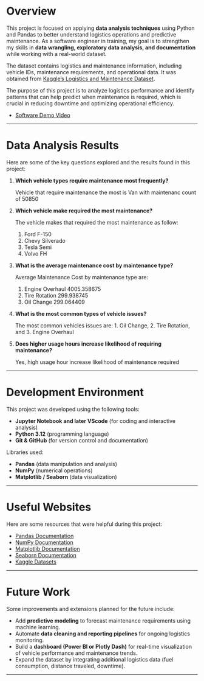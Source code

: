# Overview

This project is focused on applying **data analysis techniques** using Python and Pandas to better understand logistics operations and predictive maintenance. As a software engineer in training, my goal is to strengthen my skills in **data wrangling, exploratory data analysis, and documentation** while working with a real-world dataset.

The dataset contains logistics and maintenance information, including vehicle IDs, maintenance requirements, and operational data. It was obtained from [Kaggle’s Logistics and Maintenance Dataset](https://www.kaggle.com/).  

The purpose of this project is to analyze logistics performance and identify patterns that can help predict when maintenance is required, which is crucial in reducing downtime and optimizing operational efficiency.

* [Software Demo Video](https://youtu.be/tZF1sBnFfhg)

---

# Data Analysis Results

Here are some of the key questions explored and the results found in this project:

1. **Which vehicle types require maintenance most frequently?** 

      Vehicle that require maintenance the most is Van with maintenanc count of 50850

2. **Which vehicle make required the most maintenance?**

      The vehicle makes that required the most maintenance as follow: 
      
      1. Ford F-150
      2. Chevy Silverado
      3. Tesla Semi
      4. Volvo FH

3. **What is the average maintenance cost by maintenance type?**  

      Average Maintenance Cost by maintenance type are: 
      
      1. Engine Overhaul            4005.358675
      2. Tire Rotation              299.938745
      3. Oil Change                 299.064409
   
4. **What is the most common types of vehicle issues?**

      The most common vehicles issues are: 1. Oil Change, 2. Tire Rotation, and 3. Engine Overhaul
   
5. **Does higher usage hours increase likelihood of requiring maintenance?**

      Yes, high usage hour increase likelihood of maintenance required

---

# Development Environment

This project was developed using the following tools:

- **Jupyter Notebook and later VScode** (for coding and interactive analysis)  
- **Python 3.12** (programming language)  
- **Git & GitHub** (for version control and documentation)

Libraries used:
- **Pandas** (data manipulation and analysis)  
- **NumPy** (numerical operations)  
- **Matplotlib / Seaborn** (data visualization)

---

# Useful Websites

Here are some resources that were helpful during this project:

* [Pandas Documentation](https://pandas.pydata.org/docs/)  
* [NumPy Documentation](https://numpy.org/doc/)  
* [Matplotlib Documentation](https://matplotlib.org/stable/gallery/index.html)  
* [Seaborn Documentation](https://seaborn.pydata.org/)  
* [Kaggle Datasets](https://www.kaggle.com/datasets)

---

# Future Work

Some improvements and extensions planned for the future include:

* Add **predictive modeling** to forecast maintenance requirements using machine learning.  
* Automate **data cleaning and reporting pipelines** for ongoing logistics monitoring.  
* Build a **dashboard (Power BI or Plotly Dash)** for real-time visualization of vehicle performance and maintenance trends.  
* Expand the dataset by integrating additional logistics data (fuel consumption, distance traveled, downtime).  

---
